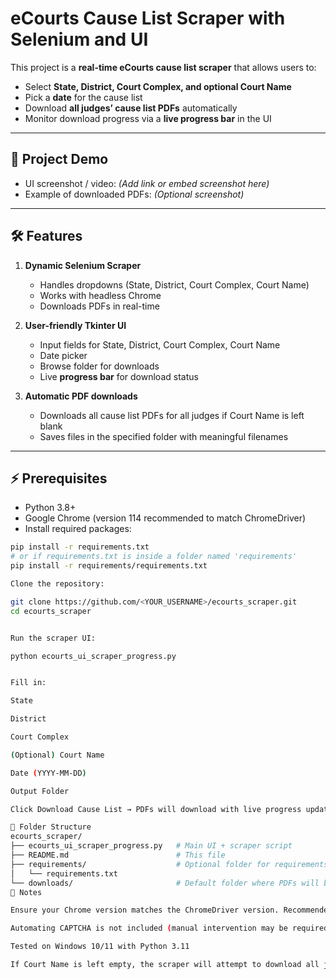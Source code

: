 # eCourts Cause List Scraper with Selenium and UI

This project is a **real-time eCourts cause list scraper** that allows users to:

- Select **State, District, Court Complex, and optional Court Name**
- Pick a **date** for the cause list
- Download **all judges’ cause list PDFs** automatically
- Monitor download progress via a **live progress bar** in the UI

---

## 🔗 Project Demo

- UI screenshot / video: *(Add link or embed screenshot here)*  
- Example of downloaded PDFs: *(Optional screenshot)*  

---

## 🛠 Features

1. **Dynamic Selenium Scraper**
   - Handles dropdowns (State, District, Court Complex, Court Name)
   - Works with headless Chrome
   - Downloads PDFs in real-time

2. **User-friendly Tkinter UI**
   - Input fields for State, District, Court Complex, Court Name
   - Date picker
   - Browse folder for downloads
   - Live **progress bar** for download status

3. **Automatic PDF downloads**
   - Downloads all cause list PDFs for all judges if Court Name is left blank
   - Saves files in the specified folder with meaningful filenames

---

## ⚡ Prerequisites

- Python 3.8+
- Google Chrome (version 114 recommended to match ChromeDriver)
- Install required packages:

```bash
pip install -r requirements.txt
# or if requirements.txt is inside a folder named 'requirements'
pip install -r requirements/requirements.txt

Clone the repository:

git clone https://github.com/<YOUR_USERNAME>/ecourts_scraper.git
cd ecourts_scraper


Run the scraper UI:

python ecourts_ui_scraper_progress.py


Fill in:

State

District

Court Complex

(Optional) Court Name

Date (YYYY-MM-DD)

Output Folder

Click Download Cause List → PDFs will download with live progress updates.

📂 Folder Structure
ecourts_scraper/
├── ecourts_ui_scraper_progress.py   # Main UI + scraper script
├── README.md                        # This file
├── requirements/                    # Optional folder for requirements
│   └── requirements.txt
└── downloads/                       # Default folder where PDFs will be saved
📝 Notes

Ensure your Chrome version matches the ChromeDriver version. Recommended: Chrome 114

Automating CAPTCHA is not included (manual intervention may be required)

Tested on Windows 10/11 with Python 3.11

If Court Name is left empty, the scraper will attempt to download all judges’ PDFs for the selected court complex.

